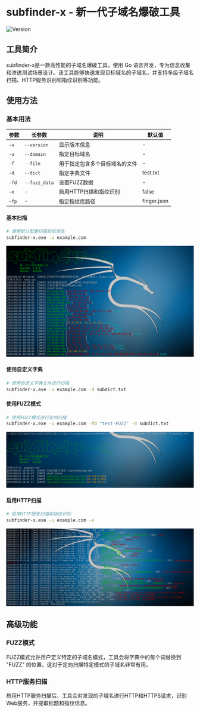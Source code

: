 # subfinder-x - 新一代子域名爆破工具
![Version](https://img.shields.io/badge/Version-1.0.0-green)

## 工具简介
subfinder-x是一款高性能的子域名爆破工具，使用 Go 语言开发，专为信息收集和渗透测试场景设计。该工具能够快速发现目标域名的子域名，并支持多级子域名扫描、HTTP服务识别和指纹识别等功能。


## 使用方法

### 基本用法

| 参数 | 长参数 | 说明 | 默认值 |
| ---- | ------ | ---- | ------ |
| `-v` | `--version` | 显示版本信息 | - |
| `-u` | `--domain` | 指定目标域名 | - |
| `-f` | `--file` | 用于指定包含多个目标域名的文件 | - |
| `-d` | `--dict` | 指定字典文件 | test.txt |
| `-fd` | `--fuzz_data` | 设置FUZZ数据 | - |
| `-x` | - | 启用HTTP扫描和指纹识别 | false |
| `-fp` | - | 指定指纹库路径 | finger.json |

#### 基本扫描

```bash
# 使用默认配置扫描目标域名
subfinder-x.exe -u example.com
```
![image](1.png)

#### 使用自定义字典

```bash
# 使用自定义字典文件进行扫描
subfinder-x.exe -u example.com -d subdict.txt
```

#### 使用FUZZ模式

```bash
# 使用FUZZ模式进行定向扫描
subfinder-x.exe -u example.com -fd "test-FUZZ" -d subdict.txt
```
![image](2.png)

#### 启用HTTP扫描

```bash
# 启用HTTP服务扫描和指纹识别
subfinder-x.exe -u example.com -x
```
![image](3.png)

## 高级功能

### FUZZ模式

FUZZ模式允许用户定义特定的子域名模式，工具会将字典中的每个词替换到 "FUZZ" 的位置。这对于定向扫描特定模式的子域名非常有用。

### HTTP服务扫描

启用HTTP服务扫描后，工具会对发现的子域名进行HTTP和HTTPS请求，识别Web服务，并提取标题和指纹信息。
